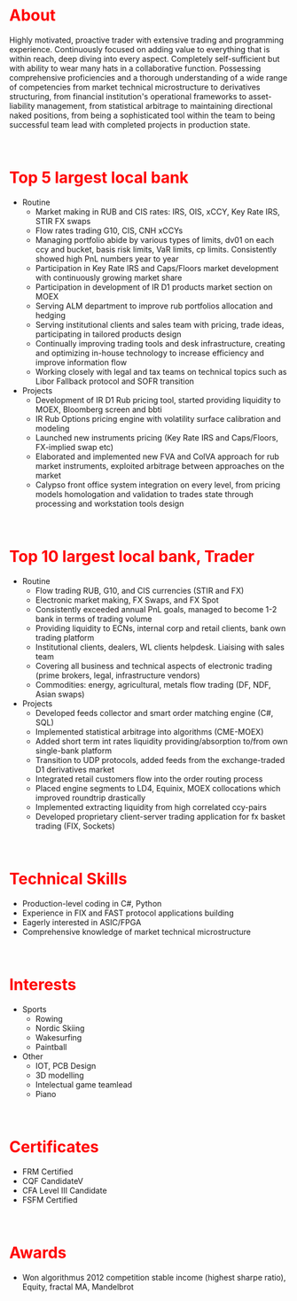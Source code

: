 # <span style="color:red">**About**</span>
Highly motivated, proactive trader with extensive trading and programming experience. Continuously focused on adding value to everything that is within reach, deep diving into every aspect. Completely self-sufficient but with ability to wear many hats in a collaborative function. Possessing comprehensive proficiencies and a thorough understanding of a wide range of competencies from market technical microstructure to derivatives structuring, from financial institution's operational frameworks to asset-liability management, from statistical arbitrage to maintaining directional naked positions, from being a sophisticated tool within the team to being successful team lead with completed projects in production state.
<p>&nbsp;</p>

# <span style="color:red">**Top 5 largest local bank**</span>
- Routine
  - Market making in RUB and CIS rates: IRS, OIS, xCCY, Key Rate IRS, STIR FX swaps
  - Flow rates trading G10, CIS, CNH xCCYs
  - Managing portfolio abide by various types of limits, dv01 on each ccy and bucket, basis risk limits, VaR limits, cp limits. Consistently showed high PnL numbers year to year
  - Participation in Key Rate IRS and Caps/Floors market development with continuously growing market share
  - Participation in development of IR D1 products market section on MOEX
  - Serving ALM department to improve rub portfolios allocation and hedging
  - Serving institutional clients and sales team with pricing, trade ideas, participating in tailored products design
  - Continually improving trading tools and desk infrastructure, creating and optimizing in-house technology to increase efficiency and improve information flow
  - Working closely with legal and tax teams on technical topics such as Libor Fallback protocol and SOFR transition
- Projects
  - Development of IR D1 Rub pricing tool, started providing liquidity to MOEX, Bloomberg screen and bbti
  - IR Rub Options pricing engine with volatility surface calibration and modeling
  - Launched new instruments pricing (Key Rate IRS and Caps/Floors, FX-implied swap etc)
  - Elaborated and implemented new FVA and ColVA approach for rub market instruments, exploited arbitrage between approaches on the market
  - Calypso front office system integration on every level, from pricing models  homologation and validation <!--validation market data management--> to trades state through processing and workstation tools design
  <!--
  - KVA trades with montecarlo backtest
  
  -->
<p>&nbsp;</p>

# <span style="color:red">**Top 10 largest local bank, Trader**</span>
- Routine
  - Flow trading RUB, G10, and CIS currencies (STIR and FX)
  - Electronic market making, FX Swaps, and FX Spot
  - Consistently exceeded annual PnL goals, managed to become 1-2 bank in terms of trading volume
  - Providing liquidity to ECNs, internal corp and retail clients, bank own trading platform
  - Institutional clients, dealers, WL clients helpdesk. Liaising with sales team
  - Covering all business and technical aspects of electronic trading (prime brokers, legal, infrastructure vendors)
  - Commodities: energy, agricultural, metals flow trading (DF, NDF, Asian swaps)
- Projects
  - Developed feeds collector and smart order matching engine (C#, SQL)
  - Implemented statistical arbitrage into algorithms (CME-MOEX)
  - Added short term int rates liquidity providing/absorption  to/from own single-bank platform
  - Transition to UDP protocols, added feeds from the exchange-traded D1 derivatives market
  - Integrated retail customers flow into the order routing process
  - Placed engine segments to LD4, Equinix, MOEX collocations which improved roundtrip drastically
  - Implemented extracting liquidity from high correlated ccy-pairs
  - Developed proprietary client-server trading application for fx basket trading (FIX, Sockets)

<p>&nbsp;</p>

# <span style="color:red">**Technical Skills**</span>
- <!--Near--> Production-level coding in C#, Python 
- Experience in FIX and FAST protocol applications building<!--, VeriFIX -->
- Eagerly interested in ASIC/FPGA 
- Comprehensive knowledge of market technical microstructure
<!-- - In-depth understanding of research, back-testing, implementing statistical arbitrage or market making strategies.-->
<!-- - experience in maintaining collocation hardware and exchange communication things-->
<p>&nbsp;</p>

# <span style="color:red">**Interests**</span>
- Sports
  - Rowing
  - Nordic Skiing
  - Wakesurfing
  - Paintball
- Other
  - IOT, PCB Design
  - 3D modelling
  - Intelectual game teamlead
  - Piano
<p>&nbsp;</p>

# <span style="color:red">**Certificates**</span>
- FRM Certified
- CQF CandidateV
- CFA Level III Candidate
- FSFM Certified
<p>&nbsp;</p>

# <span style="color:red">**Awards**</span>
- Won algorithmus 2012 competition stable income (highest sharpe ratio), Equity, fractal MA, Mandelbrot
